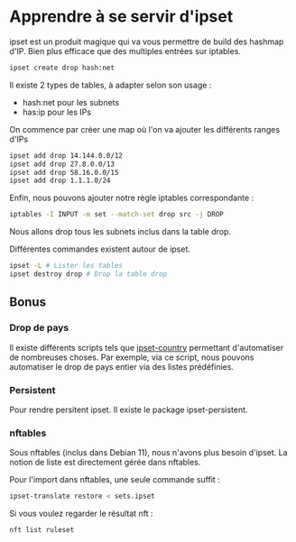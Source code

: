 # Apprendre à se servir d'ipset

ipset est un produit magique qui va vous permettre de build des hashmap
d'IP. Bien plus efficace que des multiples entrées sur iptables.

``` bash
ipset create drop hash:net
```

Il existe 2 types de tables, à adapter selon son usage :

-   hash:net pour les subnets
-   has:ip pour les IPs

On commence par créer une map où l'on va ajouter les différents ranges
d'IPs

``` bash
ipset add drop 14.144.0.0/12
ipset add drop 27.8.0.0/13
ipset add drop 58.16.0.0/15
ipset add drop 1.1.1.0/24
```

Enfin, nous pouvons ajouter notre règle iptables correspondante :

``` bash
iptables -I INPUT -m set --match-set drop src -j DROP
```

Nous allons drop tous les subnets inclus dans la table drop.

Différentes commandes existent autour de ipset.

``` bash
ipset -L # Lister les tables
ipset destroy drop # Drop la table drop
```

## Bonus

### Drop de pays

Il existe différents scripts tels que
[ipset-country](https://github.com/mkorthof/ipset-country) permettant
d'automatiser de nombreuses choses. Par exemple, via ce script, nous
pouvons automatiser le drop de pays entier via des listes prédéfinies.

### Persistent

Pour rendre persitent ipset. Il existe le package ipset-persistent.

### nftables

Sous nftables (inclus dans Debian 11), nous n'avons plus besoin
d'ipset. La notion de liste est directement gérée dans nftables.

Pour l'import dans nftables, une seule commande suffit :

``` bash
ipset-translate restore < sets.ipset
```

Si vous voulez regarder le résultat nft :

``` bash
nft list ruleset
```
